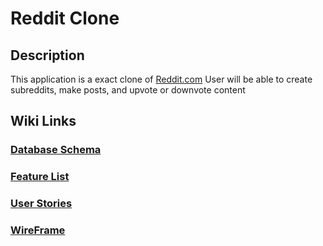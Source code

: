 # Reddit Clone

## Description
This application is a exact clone of [Reddit.com](https://www.reddit.com/)
User will be able to create subreddits, make posts, and upvote or downvote content

## Wiki Links
### [Database Schema](https://github.com/yonilurie/reddit-clone/wiki/Database-Schema)
### [Feature List](https://github.com/yonilurie/reddit-clone/wiki/Feature-List)
### [User Stories](https://github.com/yonilurie/reddit-clone/wiki/User-Stories)
### [WireFrame](https://github.com/yonilurie/reddit-clone/wiki/WireFrame)

